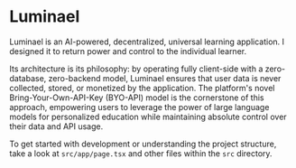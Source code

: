 # Luminael

Luminael is an AI-powered, decentralized, universal learning application. I designed it to return power and control to the individual learner.

Its architecture is its philosophy: by operating fully client-side with a zero-database, zero-backend model, Luminael ensures that user data is never collected, stored, or monetized by the application. The platform's novel Bring-Your-Own-API-Key (BYO-API) model is the cornerstone of this approach, empowering users to leverage the power of large language models for personalized education while maintaining absolute control over their data and API usage.

To get started with development or understanding the project structure, take a look at `src/app/page.tsx` and other files within the `src` directory.
